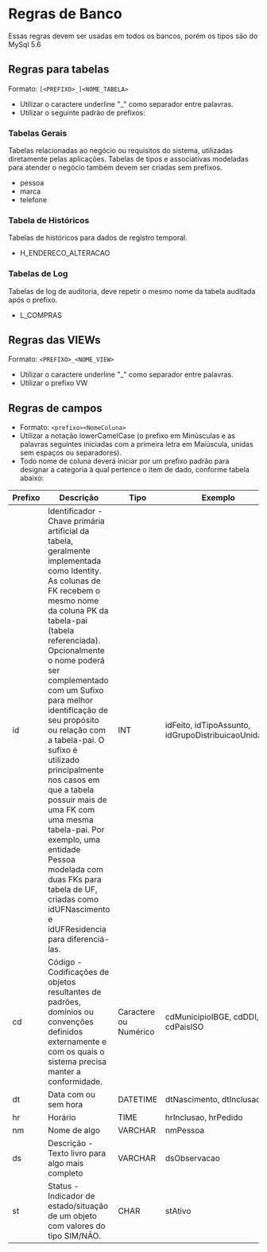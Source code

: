 # Regras de Banco
Essas regras devem ser usadas em todos os bancos, porém os tipos são do MySql 5.6

## Regras para tabelas

Formato: ```[<PREFIXO>_]<NOME_TABELA>```

* Utilizar o caractere underline "_" como separador entre palavras.
* Utilizar o seguinte padrão de prefixos:

### Tabelas Gerais
Tabelas relacionadas ao negócio ou requisitos do sistema, utilizadas diretamente pelas aplicações. Tabelas de tipos e associativas modeladas para atender o negócio também devem ser criadas sem prefixos. 

* pessoa
* marca
* telefone

### Tabela de Históricos
Tabelas de históricos para dados de registro temporal. 

* H_ENDERECO_ALTERACAO

### Tabelas de Log

Tabelas de log de auditoria, deve repetir o mesmo nome da tabela auditada após o prefixo. 

* L_COMPRAS

## Regras das VIEWs

 Formato: ```<PREFIXO>_<NOME_VIEW>```

* Utilizar o caractere underline "_" como separador entre palavras.
* Utilizar o prefixo VW



## Regras de campos

* Formato: ```<prefixo><NomeColuna>```
* Utilizar a notação lowerCamelCase (o prefixo em Minúsculas e as palavras seguintes iniciadas com a primeira letra em Maiúscula, unidas sem espaços ou separadores).
* Todo nome de coluna deverá iniciar por um prefixo padrão para designar a categoria à qual pertence o item de dado, conforme tabela abaixo:

Prefixo | Descrição | Tipo | Exemplo
---- | ---- | ---- | ----
id |	Identificador - Chave primária artificial da tabela, geralmente implementada como Identity. As colunas de FK recebem o mesmo nome da coluna PK da tabela-pai (tabela referenciada). Opcionalmente o nome poderá ser complementado com um Sufixo para melhor identificação de seu propósito ou relação com a tabela-pai. O sufixo é utilizado principalmente nos casos em que a tabela possuir mais de uma FK com uma mesma tabela-pai. Por exemplo, uma entidade Pessoa modelada com duas FKs para tabela de UF, criadas como idUFNascimento e idUFResidencia para diferenciá-las.|INT |idFeito, idTipoAssunto, idGrupoDistribuicaoUnidade
cd |	Código - Codificações de objetos resultantes de padrões, domínios ou convenções definidos externamente e com os quais o sistema precisa manter a conformidade. 	| Caractere ou Numérico 	|cdMunicipioIBGE, cdDDI, cdPaisISO
dt |	Data com ou sem hora  |	DATETIME |	dtNascimento, dtInclusao
hr| Horário | TIME | hrInclusao, hrPedido
nm| Nome de algo | VARCHAR | nmPessoa
ds| Descrição - Texto livro para algo mais completo | VARCHAR | dsObservacao
st| Status - Indicador de estado/situação de um objeto com valores do tipo SIM/NÃO.  | CHAR | stAtivo
